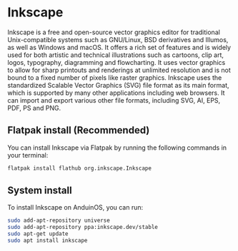 # Inkscape

Inkscape is a free and open-source vector graphics editor for traditional Unix-compatible systems such as GNU/Linux, BSD derivatives and Illumos, as well as Windows and macOS. It offers a rich set of features and is widely used for both artistic and technical illustrations such as cartoons, clip art, logos, typography, diagramming and flowcharting. It uses vector graphics to allow for sharp printouts and renderings at unlimited resolution and is not bound to a fixed number of pixels like raster graphics. Inkscape uses the standardized Scalable Vector Graphics (SVG) file format as its main format, which is supported by many other applications including web browsers. It can import and export various other file formats, including SVG, AI, EPS, PDF, PS and PNG.

## Flatpak install (Recommended)

You can install Inkscape via Flatpak by running the following commands in your terminal:

```bash
flatpak install flathub org.inkscape.Inkscape
```

## System install

To install Inkscape on AnduinOS, you can run:

```bash
sudo add-apt-repository universe
sudo add-apt-repository ppa:inkscape.dev/stable
sudo apt-get update
sudo apt install inkscape
```
